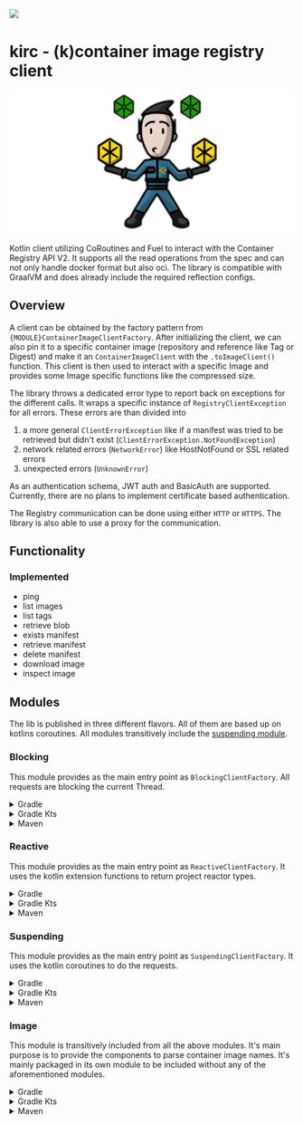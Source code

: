 [![](https://jitpack.io/v/cmdjulian/kirc.svg)](https://jitpack.io/#cmdjulian/kirc)

# kirc - (k)container image registry client

![kirc](./logo.png)

Kotlin client utilizing CoRoutines and Fuel to interact with the Container Registry API V2.
It supports all the read operations from the spec and can not only handle docker format but also oci.
The library is compatible with GraalVM and does already include the required reflection configs.

## Overview

A client can be obtained by the factory pattern from `{MODULE}ContainerImageClientFactory`.
After initializing the client, we can also pin it to a specific container image (repository and reference like Tag or
Digest) and make it an `ContainerImageClient` with the `.toImageClient()` function. This client is then used to interact
with a specific Image and provides some Image specific functions like the compressed size.

The library throws a dedicated error type to report back on exceptions for the different calls. It wraps a specific
instance of `RegistryClientException` for all errors. These errors are than divided into

1. a more general `ClientErrorException` like if a manifest was tried to be retrieved but didn't exist
   (`ClientErrorException.NotFoundException`)
2. network related errors (`NetworkError`) like HostNotFound or SSL related errors
3. unexpected errors (`UnknownError`)

As an authentication schema, JWT auth and BasicAuth are supported. Currently, there are no plans to implement certificate
based authentication.

The Registry communication can be done using either `HTTP` or `HTTPS`. The library is also able to use a proxy for the
communication.

## Functionality

### Implemented

- ping
- list images
- list tags
- retrieve blob
- exists manifest
- retrieve manifest
- delete manifest
- download image
- inspect image

## Modules

The lib is published in three different flavors. All of them are based up on kotlins coroutines. All modules
transitively include the [suspending module](#suspending).

### Blocking

This module provides as the main entry point as `BlockingClientFactory`. All requests are blocking the current Thread.

<details>
<summary>Gradle</summary>

```groovy
repositories {
    maven { url 'https://jitpack.io' }
}


dependencies {
    implementation 'com.github.cmdjulian.kirc:blocking:{VERSION}'
}
```

</details>

<details>
<summary>Gradle Kts</summary>

```kotlin
repositories {
    maven(url = "https://jitpack.io")
}


dependencies {
    implementation("com.github.cmdjulian.kirc:blocking:{VERSION}")
}
```

</details>

<details>
<summary>Maven</summary>

```xml

<project xmlns="http://maven.apache.org/POM/4.0.0" xmlns:xsi="http://www.w3.org/2001/XMLSchema-instance"
         xsi:schemaLocation="http://maven.apache.org/POM/4.0.0 http://maven.apache.org/xsd/maven-4.0.0.xsd">

    ...

    <repositories>
        <repository>
            <id>jitpack.io</id>
            <url>https://jitpack.io</url>
        </repository>
    </repositories>

    ...

    <dependencies>
        <dependency>
            <groupId>com.github.cmdjulian.kirc</groupId>
            <artifactId>blocking</artifactId>
            <version>{VERSION}</version>
        </dependency>
    </dependencies>
</project>
```

</details>

### Reactive

This module provides as the main entry point as `ReactiveClientFactory`. It uses the kotlin extension functions to
return project reactor types.

<details>
<summary>Gradle</summary>

```groovy
repositories {
    maven { url 'https://jitpack.io' }
}


dependencies {
    implementation 'com.github.cmdjulian.kirc:reactive:{VERSION}'
}
```

</details>

<details>
<summary>Gradle Kts</summary>

```kotlin
repositories {
    maven(url = "https://jitpack.io")
}


dependencies {
    implementation("com.github.cmdjulian.kirc:reactive:{VERSION}")
}
```

</details>

<details>
<summary>Maven</summary>

```xml

<project xmlns="http://maven.apache.org/POM/4.0.0" xmlns:xsi="http://www.w3.org/2001/XMLSchema-instance"
         xsi:schemaLocation="http://maven.apache.org/POM/4.0.0 http://maven.apache.org/xsd/maven-4.0.0.xsd">

    ...

    <repositories>
        <repository>
            <id>jitpack.io</id>
            <url>https://jitpack.io</url>
        </repository>
    </repositories>

    ...

    <dependencies>
        <dependency>
            <groupId>com.github.cmdjulian.kirc</groupId>
            <artifactId>reactive</artifactId>
            <version>{VERSION}</version>
        </dependency>
    </dependencies>
</project>
```

</details>

### Suspending

This module provides as the main entry point as `SuspendingClientFactory`. It uses the kotlin coroutines to do the
requests.

<details>
<summary>Gradle</summary>

```groovy
repositories {
    maven { url 'https://jitpack.io' }
}


dependencies {
    implementation 'com.github.cmdjulian.kirc:suspending:{VERSION}'
}
```

</details>

<details>
<summary>Gradle Kts</summary>

```kotlin
repositories {
    maven(url = "https://jitpack.io")
}


dependencies {
    implementation("com.github.cmdjulian.kirc:suspending:{VERSION}")
}
```

</details>

<details>
<summary>Maven</summary>

```xml

<project xmlns="http://maven.apache.org/POM/4.0.0" xmlns:xsi="http://www.w3.org/2001/XMLSchema-instance"
         xsi:schemaLocation="http://maven.apache.org/POM/4.0.0 http://maven.apache.org/xsd/maven-4.0.0.xsd">

    ...

    <repositories>
        <repository>
            <id>jitpack.io</id>
            <url>https://jitpack.io</url>
        </repository>
    </repositories>

    ...

    <dependencies>
        <dependency>
            <groupId>com.github.cmdjulian.kirc</groupId>
            <artifactId>suspending</artifactId>
            <version>{VERSION}</version>
        </dependency>
    </dependencies>
</project>
```

</details>

### Image

This module is transitively included from all the above modules. It's main purpose is to provide the components to parse
container image names. It's mainly packaged in its own module to be included without any of the aforementioned modules. 

<details>
<summary>Gradle</summary>

```groovy
repositories {
    maven { url 'https://jitpack.io' }
}


dependencies {
    implementation 'com.github.cmdjulian.kirc:image:{VERSION}'
}
```

</details>

<details>
<summary>Gradle Kts</summary>

```kotlin
repositories {
    maven(url = "https://jitpack.io")
}


dependencies {
    implementation("com.github.cmdjulian.kirc:image:{VERSION}")
}
```

</details>

<details>
<summary>Maven</summary>

```xml

<project xmlns="http://maven.apache.org/POM/4.0.0" xmlns:xsi="http://www.w3.org/2001/XMLSchema-instance"
         xsi:schemaLocation="http://maven.apache.org/POM/4.0.0 http://maven.apache.org/xsd/maven-4.0.0.xsd">

    ...

    <repositories>
        <repository>
            <id>jitpack.io</id>
            <url>https://jitpack.io</url>
        </repository>
    </repositories>

    ...

    <dependencies>
        <dependency>
            <groupId>com.github.cmdjulian.kirc</groupId>
            <artifactId>image</artifactId>
            <version>{VERSION}</version>
        </dependency>
    </dependencies>
</project>
```

</details>